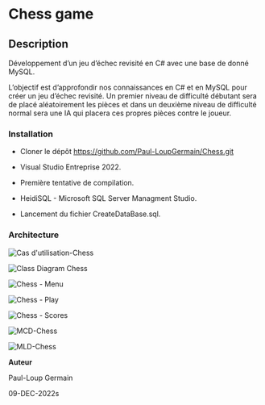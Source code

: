 
# Chess game

## Description
Développement d’un jeu d’échec revisité en C# avec une base de donné MySQL.

L’objectif est d’approfondir nos connaissances en C# et en MySQL pour créer un jeu d’échec revisité. Un premier niveau de difficulté débutant sera de placé aléatoirement les pièces et dans un deuxième niveau de difficulté normal sera une IA qui placera ces propres pièces contre le joueur.



### Installation ###

* Cloner le dépôt https://github.com/Paul-LoupGermain/Chess.git

* Visual Studio Entreprise 2022.

* Première tentative de compilation.

* HeidiSQL - Microsoft SQL Server Managment Studio.

* Lancement du fichier CreateDataBase.sql.



### Architecture

![Cas d'utilisation-Chess](https://user-images.githubusercontent.com/79831343/208047269-2600dfa7-bdc2-47b9-8c85-a108c584c645.png)

![Class Diagram Chess](https://user-images.githubusercontent.com/79831343/208047293-3b508c4e-564b-4e7a-9452-5d9147e97b96.png)

![Chess - Menu](https://user-images.githubusercontent.com/79831343/208047338-435f7f02-8cbf-4575-a769-5da7e30c9d59.png)

![Chess - Play](https://user-images.githubusercontent.com/79831343/208047376-b4b6d723-8536-42ed-8849-3f147ded30ae.png)

![Chess - Scores](https://user-images.githubusercontent.com/79831343/208047396-546c2b95-62ee-443a-b951-4fdf9a8e2ffc.png)

![MCD-Chess](https://user-images.githubusercontent.com/79831343/208047434-b484942c-d663-402e-ae32-a6d612785f95.png)

![MLD-Chess](https://user-images.githubusercontent.com/79831343/208047477-ca131e49-264c-4c93-aac9-47045d3db382.png)


**Auteur**

Paul-Loup Germain

09-DEC-2022s
